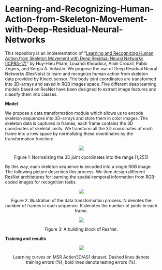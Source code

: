 # Learning-and-Recognizing-Human-Action-from-Skeleton-Movement-with-Deep-Residual-Neural-Networks
This repository is an implementation of "[Learning and Recognizing Human Action from Skeleton Movement with Deep Residual Neural Networks (ICPRS-17)](https://arxiv.org/pdf/1803.07780.pdf)" by Huy-Hieu Pham, Louahdi Khoudour, Alain Crouzil, Pablo Zegers, and Sergio A. Velastin. We propose the use of Deep Residual Neural Networks (ResNets) to learn and recognize human action from skeleton data provided by Kinect sensor. The body joint coordinates are transformed into 3D-arrays and saved in RGB images space. Five different deep learning models based on ResNet have been designed to extract image features and classify them into classes. 


**Model**


We propose a data transformation module which allows us to encode skeleton sequences into 3D-arrays and store them in color images. The skeleton data is captured in frames, each frame contains the 3D coordinates of skeletal joints. We transform all the 3D coordinates of each frame into a new space by normalizing these coordinates by the transformation function:
<p align="center"> 
<img src="https://github.com/huyhieupham/Learning-and-Recognizing-Human-Action-from-Skeleton-Movement-with-Deep-Residual-Neural-Networks/blob/master/figure/data-transformation.png">
</p>
<p align="center"> 
Figure 1: Normalizing the 3D joint coordinates into the range [1,255] 
</p>
By this way, each skeleton sequence is encoded into a single RGB image. The following picture describes this process. We then design different ResNet architetures for learning the spatial-temporal information from RGB-coded images for recognition tasks.
<p align="center"> 
<img src="https://github.com/huyhieupham/Learning-and-Recognizing-Human-Action-from-Skeleton-Movement-with-Deep-Residual-Neural-Networks/blob/master/figure/data-transformation-process.png">
</p>
<p align="center"> 
Figure 2: Illustration of the data transformation process. N denotes the number of frames in each sequence. K denotes the number of joints in each frame.
</p>
<p align="center"> 
<img src="https://github.com/huyhieupham/Learning-and-Recognizing-Human-Action-from-Skeleton-Movement-with-Deep-Residual-Neural-Networks/blob/master/figure/resnet.png">
</p>
<p align="center"> 
    Figure 3: A building block of ResNet.
  </p>
  
  **Training and results**
  
  <p align="center"> 
<img src="https://github.com/huyhieupham/Learning-and-Recognizing-Human-Action-from-Skeleton-Movement-with-Deep-Residual-Neural-Networks/blob/master/figure/Training.png">
</p>
<p align="center"> 
   Learning curves on MSR Action3D/AS1 dataset. Dashed lines denote training errors (%), bold lines denote testing errors (%).
  </p>
  
  
  



